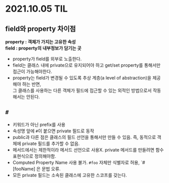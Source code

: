 # 2021.10.05 TIL

## field와 property 차이점
<b>property : 객체가 가지는 고유한 속성   
field : property의 내부정보가 담기는 곳</b>

- property가 field를 외부로 노출한다.   
- field는 클래스 내에 private으로 유지되어야 하고 get/set property를 통해서만 접근이 가능해야한다.   
- property는 field가 변경될 수 있도록 추상 계층(a level of abstraction)을 제공해야 하는 반면,   
그 클래스를 사용하는 다른 객체가 필드에 접근할 수 있는 외적인 방법으로서 작동해서는 안된다.

## `#`
- 키워드가 아닌 prefix를 사용
- 속성명 앞에 `#`이 붙으면 private 필드로 동작
- public과 다른 점은 클래스의 필드 선언을 통해서만 만들 수 있음. 즉, 동적으로 객체에 private 필드를 추가할 수 없음.
- 메서드에서는 제한적이라 메서드 선언으로 사용X. private 메서드를 만들려면 함수 표현식으로 정의해야함.
- Computed Property Name 사용 불가. `#foo` 자체만 식별자로 허용, `#[fooName] 은 문법 오류.
- 모든 private 필드는 소속된 클래스에 고유한 스코프를 갖는다.
